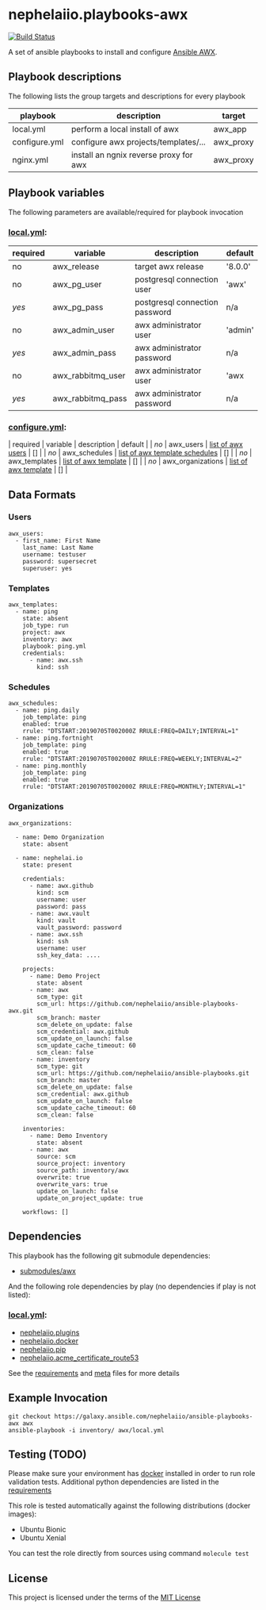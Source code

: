 # nephelaiio.playbooks-awx

[![Build Status](https://travis-ci.org/nephelaiio/ansible-playbooks-awx.svg?branch=master)](https://travis-ci.org/nephelaiio/ansible-playbooks-awx)

A set of ansible playbooks to install and configure [Ansible AWX](https://github.com/ansible/awx).

## Playbook descriptions

The following lists the group targets and descriptions for every playbook

| playbook      | description                            | target    |
| ---           | ---                                    | ---       |
| local.yml     | perform a local install of awx         | awx_app   |
| configure.yml | configure awx projects/templates/...   | awx_proxy |
| nginx.yml     | install an ngnix reverse proxy for awx | awx_proxy |

## Playbook variables

The following parameters are available/required for playbook invocation

### [local.yml](local.yml):
| required | variable          | description                    | default |
| ---      | ---               | ---                            | ---     |
| no       | awx_release       | target awx release             | '8.0.0' |
| no       | awx_pg_user       | postgresql connection user     | 'awx'   |
| *yes*    | awx_pg_pass       | postgresql connection password | n/a     |
| no       | awx_admin_user    | awx administrator user         | 'admin' |
| *yes*    | awx_admin_pass    | awx administrator password     | n/a     |
| no       | awx_rabbitmq_user | awx administrator user         | 'awx    |
| *yes*    | awx_rabbitmq_pass | awx administrator password     | n/a     |

### [configure.yml](configure.yml):
| required | variable          | description                                  | default |
| *no*     | awx_users         | [list of awx users](#Users)                  | []      |
| *no*     | awx_schedules     | [list of awx template schedules](#Schedules) | []      |
| *no*     | awx_templates     | [list of awx template](#Templates)           | []      |
| *no*     | awx_organizations | [list of awx template](#Organizations)       | []      |

## Data Formats

### Users
```{yaml}
awx_users:
  - first_name: First Name
    last_name: Last Name
    username: testuser
    password: supersecret
    superuser: yes
```

### Templates
```{yaml}
awx_templates:
  - name: ping
    state: absent
    job_type: run
    project: awx
    inventory: awx
    playbook: ping.yml
    credentials:
      - name: awx.ssh
        kind: ssh
```

### Schedules
```{yaml}
awx_schedules:
  - name: ping.daily
    job_template: ping
    enabled: true
    rrule: "DTSTART:20190705T002000Z RRULE:FREQ=DAILY;INTERVAL=1"
  - name: ping.fortnight
    job_template: ping
    enabled: true
    rrule: "DTSTART:20190705T002000Z RRULE:FREQ=WEEKLY;INTERVAL=2"
  - name: ping.monthly
    job_template: ping
    enabled: true
    rrule: "DTSTART:20190705T002000Z RRULE:FREQ=MONTHLY;INTERVAL=1"
```

### Organizations
```{yaml}
awx_organizations:

  - name: Demo Organization
    state: absent

  - name: nephelai.io
    state: present

    credentials:
      - name: awx.github
        kind: scm
        username: user
        password: pass
      - name: awx.vault
        kind: vault
        vault_password: password
      - name: awx.ssh
        kind: ssh
        username: user
        ssh_key_data: ....

    projects:
      - name: Demo Project
        state: absent
      - name: awx
        scm_type: git
        scm_url: https://github.com/nephelaiio/ansible-playbooks-awx.git
        scm_branch: master
        scm_delete_on_update: false
        scm_credential: awx.github
        scm_update_on_launch: false
        scm_update_cache_timeout: 60
        scm_clean: false
      - name: inventory
        scm_type: git
        scm_url: https://github.com/nephelaiio/ansible-playbooks.git
        scm_branch: master
        scm_delete_on_update: false
        scm_credential: awx.github
        scm_update_on_launch: false
        scm_update_cache_timeout: 60
        scm_clean: false

    inventories:
      - name: Demo Inventory
        state: absent
      - name: awx
        source: scm
        source_project: inventory
        source_path: inventory/awx
        overwrite: true
        overwrite_vars: true
        update_on_launch: false
        update_on_project_update: true

    workflows: []
```

## Dependencies

This playbook has the following git submodule dependencies:

* [submodules/awx](https://github.com/ansible/awx)

And the following role dependencies by play (no dependencies if play is not listed):

### [local.yml](local.yml):
* [nephelaiio.plugins](https://galaxy.ansible.com/nephelaiio/plugins)
* [nephelaiio.docker](https://galaxy.ansible.com/nephelaiio/docker)
* [nephelaiio.pip](https://galaxy.ansible.com/nephelaiio/pip)
* [nephelaiio.acme_certificate_route53](https://galaxy.ansible.com/nephelaiio/acme_certificate_route53)

See the [requirements](https://raw.githubusercontent.com/nephelaiio/ansible-role-requirements/master/requirements.txt) and [meta](meta.yml) files for more details

## Example Invocation

```
git checkout https://galaxy.ansible.com/nephelaiio/ansible-playbooks-awx awx
ansible-playbook -i inventory/ awx/local.yml
```

## Testing (TODO)

Please make sure your environment has [docker](https://www.docker.com) installed in order to run role validation tests. Additional python dependencies are listed in the [requirements](https://raw.githubusercontent.com/nephelaiio/ansible-role-requirements/master/requirements.txt)

This role is tested automatically against the following distributions (docker images):

  * Ubuntu Bionic
  * Ubuntu Xenial

You can test the role directly from sources using command ` molecule test `

## License

This project is licensed under the terms of the [MIT License](/LICENSE)

